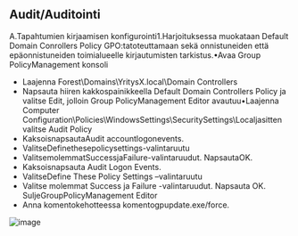 ## Audit/Auditointi ##

A.Tapahtumien kirjaamisen konfigurointi1.Harjoituksessa muokataan Default Domain Conrollers Policy GPO:tatoteuttamaan sekä onnistuneiden että epäonnistuneiden toimialueelle kirjautumisten tarkistus.•Avaa Group PolicyManagement konsoli
- Laajenna Forest\Domains\YritysX.local\Domain Controllers
- Napsauta hiiren kakkospainikkeella Default Domain Controllers Policy ja valitse Edit, jolloin Group PolicyManagement Editor avautuu•Laajenna Computer Configuration\Policies\WindowsSettings\SecuritySettings\Localjasitten valitse Audit Policy
- KaksoisnapsautaAudit accountlogonevents.
- ValitseDefinethesepolicysettings-valintaruutu
- ValitsemolemmatSuccessjaFailure-valintaruudut. NapsautaOK.
- Kaksoisnapsauta Audit Logon Events.
- ValitseDefine These Policy Settings –valintaruutu
- Valitse molemmat Success ja Failure -valintaruudut. Napsauta OK. SuljeGroupPolicyManagement Editor
- Anna komentokehotteessa komentogpupdate.exe/force.


![image](https://user-images.githubusercontent.com/19546253/236438906-45790f63-9f88-4caf-8a02-74237b4e88f9.png)
